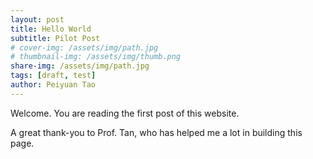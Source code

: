 ```yaml
---
layout: post
title: Hello World
subtitle: Pilot Post
# cover-img: /assets/img/path.jpg
# thumbnail-img: /assets/img/thumb.png
share-img: /assets/img/path.jpg
tags: [draft, test]
author: Peiyuan Tao
---
```

Welcome. You are reading the first post of this website.

A great thank-you to Prof. Tan, who has helped me a lot in building this page.
